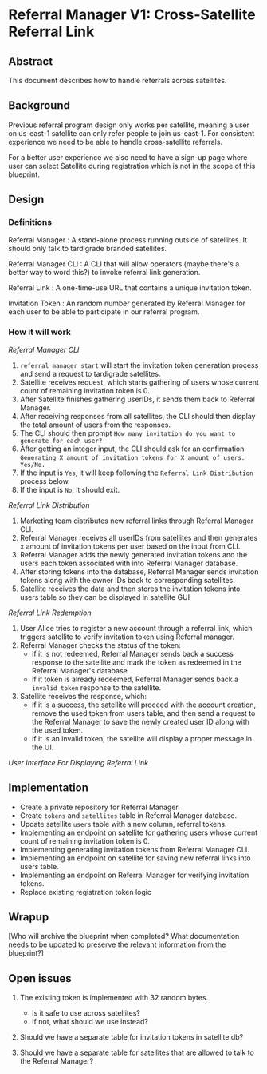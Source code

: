 # Referral Manager V1: Cross-Satellite Referral Link

## Abstract

This document describes how to handle referrals across satellites.

## Background

Previous referral program design only works per satellite, meaning a user on us-east-1 satellite can only refer people to join us-east-1.
For consistent experience we need to be able to handle cross-satellite referrals.

For a better user experience we also need to have a sign-up page where user can select Satellite during registration which is not in the scope of this blueprint.

## Design

### Definitions

Referral Manager
: A stand-alone process running outside of satellites. It should only talk to tardigrade branded satellites.

Referral Manager CLI
: A CLI that will allow operators (maybe there's a better way to word this?) to invoke referral link generation.

Referral Link
: A one-time-use URL that contains a unique invitation token.

Invitation Token
: An random number generated by Referral Manager for each user to be able to participate in our referral program.

### How it will work

_Referral Manager CLI_

1. `referral manager start` will start the invitation token generation process and send a request to tardigrade satellites.
2. Satellite receives request, which starts gathering of users whose current count of remaining invitation token is 0.
3. After Satellite finishes gathering userIDs, it sends them back to Referral Manager.
4. After receiving responses from all satellites, the CLI should then display the total amount of users from the responses. 
5. The CLI should then prompt `How many invitation do you want to generate for each user?`
6. After getting an integer input, the CLI should ask for an confirmation `Generating X amount of invitation tokens for X amount of users. Yes/No.`
7. If the input is `Yes`, it will keep following the `Referral Link Distribution` process below.
8. If the input is `No`, it should exit.

_Referral Link Distribution_

1. Marketing team distributes new referral links through Referral Manager CLI.
4. Referral Manager receives all userIDs from satellites and then generates x amount of invitation tokens per user based on the input from CLI.
6. Referral Manager adds the newly generated invitation tokens and the users each token associated with into Referral Manager database.
7. After storing tokens into the database, Referral Manager sends invitation tokens along with the owner IDs back to corresponding satellites.
8. Satellite receives the data and then stores the invitation tokens into users table so they can be displayed in satellite GUI

_Referral Link Redemption_

1. User Alice tries to register a new account through a referral link, which triggers satellite to verify invitation token using Referral manager.
2. Referral Manager checks the status of the token:
    - if it is not redeemed, Referral Manager sends back a success response to the satellite and mark the token as redeemed in the Referral Manager's database
    - if it token is already redeemed, Referral Manager sends back a `invalid token` response to the satellite.
3. Satellite receives the response, which:
    - if it is a success, the satellite will proceed with the account creation, remove the used token from users table, and
    then send a request to the Referral Manager to save the newly created user ID along with the used token.
    - if it is an invalid token, the satellite will display a proper message in the UI.
    
_User Interface For Displaying Referral Link_

## Implementation

- Create a private repository for Referral Manager.
- Create `tokens` and `satellites` table in Referral Manager database.
- Update satellite `users` table with a new column, referral tokens.
- Implementing an endpoint on satellite for gathering users whose current count of remaining invitation token is 0.
- Implementing generating invitation tokens from Referral Manager CLI.
- Implementing an endpoint on satellite for saving new referral links into users table.
- Implementing an endpoint on Referral Manager for verifying invitation tokens.
- Replace existing registration token logic

## Wrapup

[Who will archive the blueprint when completed? What documentation needs to be updated to preserve the relevant information from the blueprint?]

## Open issues
1. The existing token is implemented with 32 random bytes.
     - Is it safe to use across satellites?
     - If not, what should we use instead?
     
2. Should we have a separate table for invitation tokens in satellite db?
3. Should we have a separate table for satellites that are allowed to talk to the Referral Manager?
